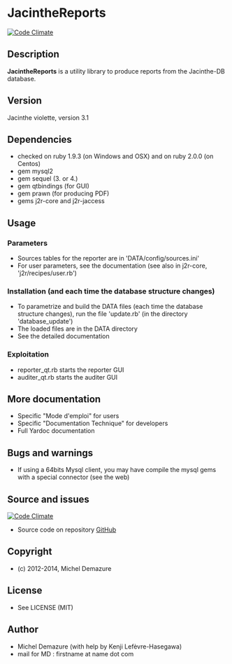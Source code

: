 # JacintheReports
[![Code Climate](https://codeclimate.com/github/badal/jacman-qt.png)](https://codeclimate.com/github/badal/jacman-qt)

## Description
   **JacintheReports** is a utility library to produce reports from the Jacinthe-DB database.

## Version
   Jacinthe violette, version 3.1

## Dependencies
  * checked on ruby 1.9.3 (on Windows and OSX) and on ruby 2.0.0 (on Centos)
  * gem mysql2
  * gem sequel (3. or 4.)
  * gem qtbindings (for GUI)
  * gem prawn (for producing PDF)
  * gems j2r-core and j2r-jaccess

## Usage

### Parameters
  * Sources tables for the reporter are in 'DATA/config/sources.ini'
  * For user parameters, see the documentation (see also in j2r-core, 'j2r/recipes/user.rb')

### Installation (and each time the database structure changes)
  * To parametrize and build the DATA files (each time the database structure changes),
  run the file 'update.rb' (in the directory 'database_update')
  * The loaded files are in the DATA directory
  * See the detailed documentation

### Exploitation
  * reporter_qt.rb starts the reporter GUI
  * auditer_qt.rb starts the auditer GUI

## More documentation
  * Specific "Mode d'emploi" for users
  * Specific "Documentation Technique" for developers
  * Full Yardoc documentation

## Bugs and warnings
  * If using a 64bits Mysql client, you may have compile the mysql gems with a special connector (see the web)

## Source and issues
   [![Code Climate](https://codeclimate.com/github/badal/j2r-qt.png)](https://codeclimate.com/github/badal/jacman-qt)

   * Source code on repository [GitHub](https://github.com/badal/j2r-qt)
  
## Copyright
  * (c) 2012-2014, Michel Demazure

## License
  *  See LICENSE (MIT)

## Author
  * Michel Demazure (with help by Kenji Lefèvre-Hasegawa)
  * mail for MD : firstname at name dot com


